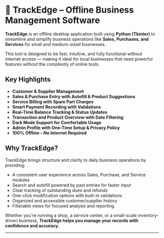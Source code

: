# 🧾 TrackEdge – Offline Business Management Software

**TrackEdge** is an offline desktop application built using **Python (Tkinter)** to streamline and simplify business operations like **Sales, Purchases, and Services** for small and medium-sized businesses.

This tool is designed to be fast, intuitive, and fully functional without internet access — making it ideal for local businesses that need powerful features without the complexity of online tools.

## Key Highlights

- **Customer & Supplier Management**
- **Sales & Purchase Entry with Autofill & Product Suggestions**
- **Service Billing with Spare Part Charges**
- **Smart Payment Recording with Validations**
- **Real-Time Balance Tracking & Status Updates**
- **Transaction and Product Overview with Date Filtering**
- **Dark Mode Support for Comfortable Usage**
- **Admin Profile with One-Time Setup & Privacy Policy**
- **100% Offline – No Internet Required**

## Why TrackEdge?

TrackEdge brings structure and clarity to daily business operations by providing:

- A consistent user experience across Sales, Purchase, and Service modules
- Search and autofill powered by past entries for faster input
- Clear tracking of outstanding dues and refunds
- One-click modification options with built-in validations
- Organized and accessible customer/supplier history
- Filterable views for focused analysis and reporting

Whether you're running a shop, a service center, or a small-scale inventory-driven business, **TrackEdge helps you manage your records with confidence and accuracy.**

---
